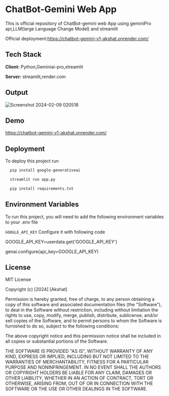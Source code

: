 
# ChatBot-Gemini Web App
This is official repository of ChatBot-gemini web App
using geminiPro api,LLM(large Language Change Model) and streamlit

Official deployment:https://chatbot-gemini-v1-akshat.onrender.com/




## Tech Stack

**Client:** Python,Geminiai-pro,streamlit

**Server:** streamlit,render.com


## Output
![Screenshot 2024-02-09 020518](https://github.com/akshats1/ChatBot_GeminiPro/assets/6964294/47c88fc0-f33c-4ba7-9939-cc722fd9248c)


## Demo

https://chatbot-gemini-v1-akshat.onrender.com/


## Deployment

To deploy this project run
```bash
  pip install google-generativeai

```


```bash
  streamlit run app.py
```
```bash
  pip install requirements.txt
```


## Environment Variables

To run this project, you will need to add the following environment variables to your .env file

`GOOGLE_API_KEY`
Configure it with following code

GOOGLE_API_KEY=userdata.get('GOOGLE_API_KEY')

genai.configure(api_key=GOOGLE_API_KEY)




## License
MIT License

Copyright (c) [2024] [Akshat]

Permission is hereby granted, free of charge, to any person obtaining a copy
of this software and associated documentation files (the "Software"), to deal
in the Software without restriction, including without limitation the rights
to use, copy, modify, merge, publish, distribute, sublicense, and/or sell
copies of the Software, and to permit persons to whom the Software is
furnished to do so, subject to the following conditions:

The above copyright notice and this permission notice shall be included in all
copies or substantial portions of the Software.

THE SOFTWARE IS PROVIDED "AS IS", WITHOUT WARRANTY OF ANY KIND, EXPRESS OR
IMPLIED, INCLUDING BUT NOT LIMITED TO THE WARRANTIES OF MERCHANTABILITY,
FITNESS FOR A PARTICULAR PURPOSE AND NONINFRINGEMENT. IN NO EVENT SHALL THE
AUTHORS OR COPYRIGHT HOLDERS BE LIABLE FOR ANY CLAIM, DAMAGES OR OTHER
LIABILITY, WHETHER IN AN ACTION OF CONTRACT, TORT OR OTHERWISE, ARISING FROM,
OUT OF OR IN CONNECTION WITH THE SOFTWARE OR THE USE OR OTHER DEALINGS IN THE
SOFTWARE.
